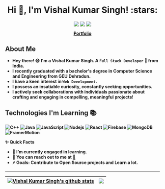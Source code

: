 <!-- # Hi there , I'am **Saurabh Singh** -->
<h1 align="center">Hi 👋, I'm Vishal Kumar Singh! :stars:</h1>

<div align="center">

[<img align="center" src="https://img.shields.io/badge/linkedin-%230077B5.svg?&style=for-the-badge&logo=linkedin&logoColor=white" />](https://www.linkedin.com/in/vishalkumar0912/)
[<img align="center" src="https://img.shields.io/badge/Gmail-D14836?style=for-the-badge&logo=gmail&logoColor=white">](mailto://vishal091200kumar@gmail.com)
[<img align="center" src="https://img.shields.io/badge/-LeetCode-FFA116?style=for-the-badge&logo=LeetCode&logoColor=black">](https://leetcode.com/VishalKumarSingh09/)

</div>


<p align="center"><b><a href="https://vishalkumarsingh.web.app/">Portfolio</a></p>


## About Me
- Hey there! :smile: I'm a Vishal Kumar Singh. A `Full Stack Developer` 🚀 from India. 
- I recently graduated with a bachelor's degree in Computer Science and Engineering from GEU Dehradun.
- I have a keen interest in `Web Development`. 
- I possess an insatiable curiosity, constantly seeking opportunities.
- I actively seek collaborations with individuals passionate about crafting and engaging in compelling, meaningful projects!
## Technologies I'm Learning :books:

![C++](https://img.shields.io/badge/-C++-%23CC6699?style=flat-square&logo=cplusplus&logoColor=ffffff)
![Java](https://img.shields.io/badge/-Java-121D33?style=flat-square&logo=cplusplus&logoColor=aliceblue)
![JavaScript](https://img.shields.io/badge/-JavaScript-%23F7DF1C?style=flat-square&logo=javascript&logoColor=000000&color=d1b01f)
![Nodejs](https://img.shields.io/badge/-Nodejs-16a34a?style=flat-square&logo=Node.js&logoColor=ffffff)
![React](https://img.shields.io/badge/-React-black?style=flat-square&logo=react)
![Firebase](https://img.shields.io/badge/-Firebase-f97316?style=flat-square&logo=firebase&logoColor=ffffff)
![MongoDB](https://img.shields.io/badge/-MongoDB-16a34a?style=flat-square&logo=MongoDB&logoColor=green)
![FramerMotion](https://img.shields.io/badge/-FramerMotion-3152A0?style=flat-square&logo=FramerMotion&logoColor=ffffff)


✨ Quick Facts
- 🤔 I’m currently engaged in learning.
- 📧 You can reach out to me at <a href="mailto:vishal091200kumar@gmail.com">🔗</a>
- ⚡ Goals: Contribute to Open Source projects and Learn a lot.

<hr/>

| <a href="#"><img align="center" src="https://github-readme-stats.vercel.app/api?username=vishalkumar9&show_icons=true&include_all_commits=true&theme=buefy&hide_border=true" alt="Vishal Kumar Singh's github stats" /></a> | <a href="#"><img align="center" src="https://github-readme-stats.vercel.app/api/top-langs/?username=vishalkumar9&layout=compact&theme=buefy&hide_border=true" /></a> |
| ------------- | ------------- |
